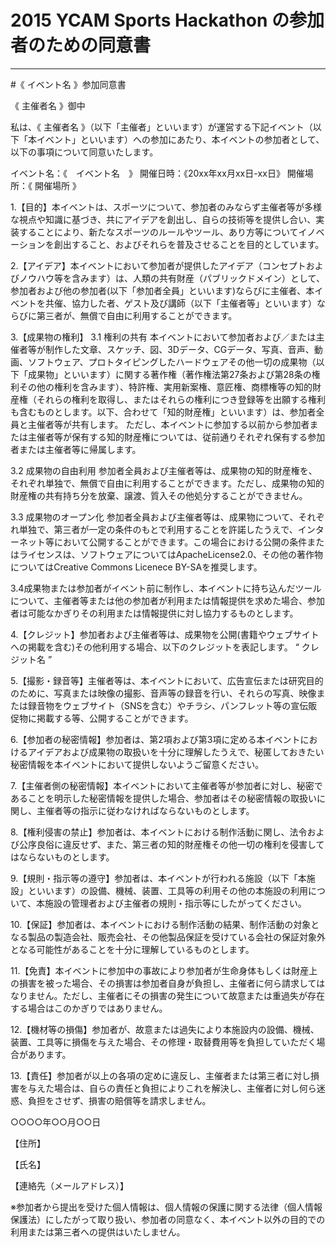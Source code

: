# 2015 YCAM Sports Hackathon の参加者のための同意書


----

#《 イベント名 》参加同意書
  
  
《 主催者名 》御中

私は、《  主催者名  》（以下「主催者」といいます）が運営する下記イベント（以下「本イベント」といいます）への参加にあたり、本イベントの参加者として、以下の事項について同意いたします。

イベント名：《　イベント名　》
開催日時：《20xx年xx月xx日-xx日》
開催場所：《 開催場所 》

1.【目的】本イベントは、スポーツについて、参加者のみならず主催者等が多様な視点や知識に基づき、共にアイデアを創出し、自らの技術等を提供し合い、実装することにより、新たなスポーツのルールやツール、あり方等についてイノベーションを創出すること、およびそれらを普及させることを目的としています。

2.【アイデア】本イベントにおいて参加者が提供したアイデア（コンセプトおよびノウハウ等を含みます）は、人類の共有財産（パブリックドメイン）として、参加者および他の参加者(以下「参加者全員」といいます)ならびに主催者、本イベントを共催、協力した者、ゲスト及び講師（以下「主催者等」といいます）ならびに第三者が、無償で自由に利用することができます。

3.【成果物の権利】
3.1 権利の共有
本イベントにおいて参加者および／または主催者等が制作した文章、スケッチ、図、3Dデータ、CGデータ、写真、音声、動画、ソフトウェア、プロトタイピングしたハードウェアその他一切の成果物（以下「成果物」といいます）に関する著作権（著作権法第27条および第28条の権利その他の権利を含みます）、特許権、実用新案権、意匠権、商標権等の知的財産権（それらの権利を取得し、またはそれらの権利につき登録等を出願する権利も含むものとします。以下、合わせて「知的財産権」といいます）は、参加者全員と主催者等が共有します。 ただし、本イベントに参加する以前から参加者または主催者等が保有する知的財産権については、従前通りそれぞれ保有する参加者または主催者等に帰属します。

3.2 成果物の自由利用
参加者全員および主催者等は、成果物の知的財産権を、それぞれ単独で、無償で自由に利用することができます。ただし、成果物の知的財産権の共有持ち分を放棄、譲渡、質入その他処分することができません。

3.3 成果物のオープン化
参加者全員および主催者等は、成果物について、それぞれ単独で、第三者が一定の条件のもとで利用することを許諾したうえで、インターネット等において公開することができます。この場合における公開の条件またはライセンスは、ソフトウェアについてはApacheLicense2.0、その他の著作物についてはCreative Commons Licenece BY-SAを推奨します。

3.4成果物または参加者がイベント前に制作し、本イベントに持ち込んだツールについて、主催者等または他の参加者が利用または情報提供を求めた場合、参加者は可能なかぎりその利用または情報提供に対し協力するものとします。

4.【クレジット】参加者および主催者等は、成果物を公開(書籍やウェブサイトへの掲載を含む)その他利用する場合、以下のクレジットを表記します。
“ クレジット名 ”

5.【撮影・録音等】主催者等は、本イベントにおいて、広告宣伝または研究目的のために、写真または映像の撮影、音声等の録音を行い、それらの写真、映像または録音物をウェブサイト（SNSを含む）やチラシ、パンフレット等の宣伝販促物に掲載する等、公開することができます。

6.【参加者の秘密情報】参加者は、第2項および第3項に定める本イベントにおけるアイデアおよび成果物の取扱いを十分に理解したうえで、秘匿しておきたい秘密情報を本イベントにおいて提供しないようご留意ください。

7.【主催者側の秘密情報】本イベントにおいて主催者等が参加者に対し、秘密であることを明示した秘密情報を提供した場合、参加者はその秘密情報の取扱いに関し、主催者等の指示に従わなければならないものとします。

8.【権利侵害の禁止】参加者は、本イベントにおける制作活動に関し、法令および公序良俗に違反せず、また、第三者の知的財産権その他一切の権利を侵害してはならないものとします。

9.【規則・指示等の遵守】参加者は、本イベントが行われる施設（以下「本施設」といいます）の設備、機械、装置、工具等の利用その他の本施設の利用について、本施設の管理者および主催者の規則・指示等にしたがってください。

10.【保証】参加者は、本イベントにおける制作活動の結果、制作活動の対象となる製品の製造会社、販売会社、その他製品保証を受けている会社の保証対象外となる可能性があることを十分に理解しているものとします。

11.【免責】本イベントに参加中の事故により参加者が生命身体もしくは財産上の損害を被った場合、その損害は参加者自身が負担し、主催者に何ら請求してはなりません。ただし、主催者にその損害の発生について故意または重過失が存在する場合はこのかぎりではありません。

12.【機材等の損傷】参加者が、故意または過失により本施設内の設備、機械、装置、工具等に損傷を与えた場合、その修理・取替費用等を負担していただく場合があります。

13.【責任】参加者が以上の各項の定めに違反し、主催者または第三者に対し損害を与えた場合は、自らの責任と負担によりこれを解決し、主催者に対し何ら迷惑、負担をさせず、損害の賠償等を請求しません。

○○○○年○○月○○日

【住所】

【氏名】

【連絡先（メールアドレス）】

※参加者から提出を受けた個人情報は、個人情報の保護に関する法律（個人情報保護法）にしたがって取り扱い、参加者の同意なく、本イベント以外の目的での利用または第三者への提供はいたしません。  

